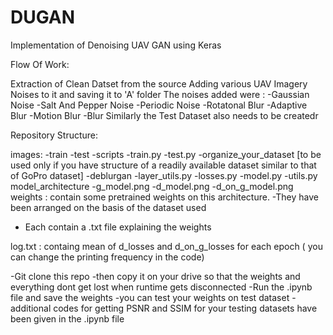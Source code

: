 # DUGAN
Implementation of Denoising UAV GAN using Keras

Flow Of Work:

Extraction of Clean Datset from the source
Adding various UAV Imagery Noises to it and saving it to 'A' folder
The noises added were :
  -Gaussian Noise
  -Salt And Pepper Noise
  -Periodic Noise
  -Rotatonal Blur
  -Adaptive Blur
  -Motion Blur
  -Blur
Similarly the Test Dataset also needs to be createdr

Repository Structure:

images:
  -train
  -test
  -scripts
    -train.py
    -test.py
    -organize_your_dataset [to be used only if you have structure of a readily available dataset similar to that of GoPro dataset]
  -deblurgan
    -layer_utils.py
    -losses.py
    -model.py
    -utils.py
  model_architecture
    -g_model.png
    -d_model.png
    -d_on_g_model.png
  weights : contain some pretrained weights on this architecture.
   -They have been arranged on the basis of the dataset used
   - Each contain a .txt file explaining the weights

log.txt : containg mean of d_losses and d_on_g_losses for each epoch ( you can change the printing frequency in the code)
    
  -Git clone this repo 
  -then copy it on your drive so that the weights and everything dont get lost when runtime gets disconnected
  -Run the .ipynb file and save the weights 
  -you can test your weights on test dataset 
  -additional codes for getting PSNR and SSIM for your testing datasets have been given in the .ipynb file
